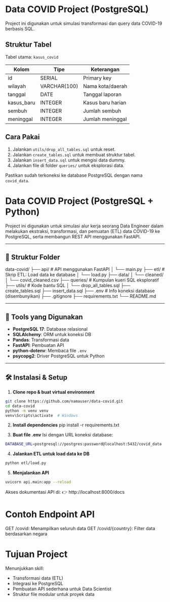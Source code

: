 # Data COVID Project (PostgreSQL)

Project ini digunakan untuk simulasi transformasi dan query data COVID-19 berbasis SQL.

## Struktur Tabel

Tabel utama: `kasus_covid`

| Kolom      | Tipe         | Keterangan        |
| ---------- | ------------ | ----------------- |
| id         | SERIAL       | Primary key       |
| wilayah    | VARCHAR(100) | Nama kota/daerah  |
| tanggal    | DATE         | Tanggal laporan   |
| kasus_baru | INTEGER      | Kasus baru harian |
| sembuh     | INTEGER      | Jumlah sembuh     |
| meninggal  | INTEGER      | Jumlah meninggal  |

## Cara Pakai

1. Jalankan `utils/drop_all_tables.sql` untuk reset.
2. Jalankan `create_tables.sql` untuk membuat struktur tabel.
3. Jalankan `insert_data.sql` untuk mengisi data dummy.
4. Jalankan file di folder `queries/` untuk eksplorasi data.

Pastikan sudah terkoneksi ke database PostgreSQL dengan nama `covid_data`.

# Data COVID Project (PostgreSQL + Python)

Project ini digunakan untuk simulasi alur kerja seorang Data Engineer dalam melakukan ekstraksi, transformasi, dan pemuatan (ETL) data COVID-19 ke PostgreSQL, serta membangun REST API menggunakan FastAPI.

---

## 📁 Struktur Folder

data-covid/
├── api/ # API menggunakan FastAPI
│ └── main.py
├── etl/ # Skrip ETL: Load data ke database
│ └── load.py
├── data/
│ └── cleaned/
│ └── covid_cleaned.csv
├── queries/ # Kumpulan kueri SQL eksploratif
├── utils/ # Kode bantu SQL
│ └── drop_all_tables.sql
├── create_tables.sql
├── insert_data.sql
├── .env # Info koneksi database (disembunyikan)
├── .gitignore
├── requirements.txt
└── README.md

---

## 🧰 Tools yang Digunakan

-   **PostgreSQL 17**: Database relasional
-   **SQLAlchemy**: ORM untuk koneksi DB
-   **Pandas**: Transformasi data
-   **FastAPI**: Pembuatan API
-   **python-dotenv**: Membaca file `.env`
-   **psycopg2**: Driver PostgreSQL untuk Python

---

## 🛠️ Instalasi & Setup

1. **Clone repo & buat virtual environment**

```bash
git clone https://github.com/namauser/data-covid.git
cd data-covid
python -m venv venv
venv\Scripts\activate  # Windows
```

2. **Install dependencies**
   pip install -r requirements.txt

3. **Buat file .env**
   Isi dengan URL koneksi database:

```bash
DATABASE_URL=postgresql://postgres:password@localhost:5432/covid_data
```

4. **Jalankan ETL untuk load data ke DB**

```bash
python etl/load.py
```

5. **Menjalankan API**

```bash
uvicorn api.main:app --reload
```

Akses dokumentasi API di:
👉 http://localhost:8000/docs

# Contoh Endpoint API

GET /covid: Menampilkan seluruh data
GET /covid/{country}: Filter data berdasarkan negara

# Tujuan Project

Menunjukkan skill:

-   Transformasi data (ETL)
-   Integrasi ke PostgreSQL
-   Pembuatan API sederhana untuk Data Scientist
-   Struktur file modular untuk proyek data
